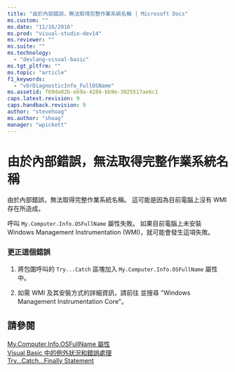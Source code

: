 ```yaml
---
title: "由於內部錯誤，無法取得完整作業系統名稱 | Microsoft Docs"
ms.custom: ""
ms.date: "11/16/2016"
ms.prod: "visual-studio-dev14"
ms.reviewer: ""
ms.suite: ""
ms.technology: 
  - "devlang-visual-basic"
ms.tgt_pltfrm: ""
ms.topic: "article"
f1_keywords: 
  - "vbrDiagnosticInfo_FullOSName"
ms.assetid: f69da02b-eb9a-4284-bb9e-3025517ae6c1
caps.latest.revision: 9
caps.handback.revision: 9
author: "stevehoag"
ms.author: "shoag"
manager: "wpickett"
---
```

# 由於內部錯誤，無法取得完整作業系統名稱
由於內部錯誤，無法取得完整作業系統名稱。 這可能是因為目前電腦上沒有 WMI 存在所造成。  
  
 呼叫 `My.Computer.Info.OSFullName` 屬性失敗。 如果目前電腦上未安裝 Windows Management Instrumentation \(WMI\)，就可能會發生這項失敗。  
  
### 更正這個錯誤  
  
1.  將包圍呼叫的 `Try...Catch` 區塊加入 `My.Computer.Info.OSFullName` 屬性中。  
  
2.  如需 WMI 及其安裝方式的詳細資訊，請前往  並搜尋 "Windows Management Instrumentation Core"。  
  
## 請參閱  
 [My.Computer.Info.OSFullName 屬性](http://msdn.microsoft.com/zh-tw/b3b0fbd1-4dc5-428a-ad04-0d9fc9c2a9be)   
 [Visual Basic 中的例外狀況和錯誤處理](http://msdn.microsoft.com/zh-tw/3e351e73-cf23-40ab-8b60-05794160529e)   
 [Try...Catch...Finally Statement](/dotnet/visual-basic/language-reference/statements/try-catch-finally-statement)